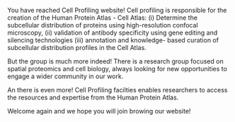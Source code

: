 You have reached Cell Profiling website!  Cell profiling is responsible for the creation of the Human Protein Atlas - Cell Atlas: (i) Determine the subcellular distribution of proteins using high-resolution confocal microscopy, (ii) validation of antibody specificity using gene editing and silencing technologies (iii) annotation and knowledge- based curation of subcellular distribution profiles in the Cell Atlas.

But the group is much more indeed! There is a research group focused on spatial proteomics and cell biology, always looking for new opportunities to engage a wider community in our work.

An there is even more! Cell Profiling facilties enables researchers to access the resources and expertise from the Human Protein Atlas.

Welcome again and we hope you will join browing our website!


